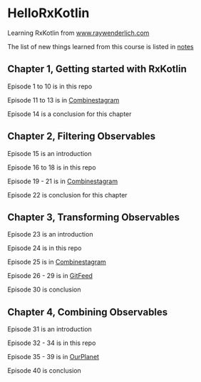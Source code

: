 # HelloRxKotlin

Learning RxKotlin from www.raywenderlich.com

The list of new things learned from this course is listed in [notes](notes)

## Chapter 1, Getting started with RxKotlin

Episode 1 to 10 is in this repo

Episode 11 to 13 is in [Combinestagram](https://github.com/AungThiha/Combinestagram)

Episode 14 is a conclusion for this chapter

## Chapter 2, Filtering Observables

Episode 15 is an introduction

Episode 16 to 18 is in this repo

Episode 19 - 21 is in [Combinestagram](https://github.com/AungThiha/Combinestagram)

Episode 22 is conclusion for this chapter

## Chapter 3, Transforming Observables

Episode 23 is an introduction

Episode 24 is in this repo

Episode 25 is in [Combinestagram](https://github.com/AungThiha/Combinestagram)

Episode 26 - 29 is in [GitFeed](https://github.com/AungThiha/GitFeed)

Episode 30 is conclusion

## Chapter 4, Combining Observables

Episode 31 is an introduction

Episode 32 - 34 is in this repo

Episode 35 - 39 is in [OurPlanet](https://github.com/AungThiha/OurPlanet)

Episode 40 is conclusion
